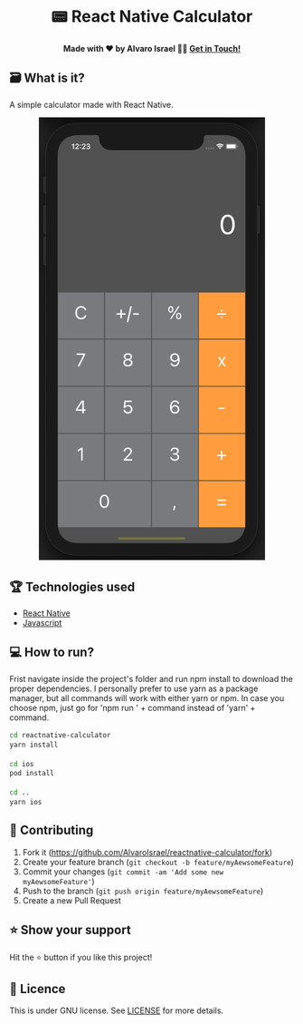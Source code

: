 <h1 align="center">
    📟 React Native Calculator
</h1>

<h4 align='center'>Made with ❤️ by Alvaro Israel 👏🏻 <a href='https://www.linkedin.com/in/alvaroisraeldesenvolvedor/'>
Get in Touch!</a></h4>

## 🗃 What is it?

A simple calculator made with React Native.

<div align="center">
    <img  alt="React Native Calculator" width='400' src="https://github.com/AlvaroIsrael/reactnative-calculator/blob/master/src/images/calculator.png"/>
</div>

## 🏆 Technologies used

- [React Native](https://reactnative.dev/)
- [Javascript](https://www.javascript.com/)

## 💻 How to run?

Frist navigate inside the project's folder and run npm install to download the proper dependencies. I personally prefer
to use yarn as a package manager, but all commands will work with either yarn or npm. In case you choose npm, just go
for 'npm run ' + command instead of 'yarn' + command.

```bash
cd reactnative-calculator
yarn install

cd ios
pod install

cd ..
yarn ios
```

## 🤝 Contributing

1. Fork it (https://github.com/AlvaroIsrael/reactnative-calculator/fork)
2. Create your feature branch (`git checkout -b feature/myAewsomeFeature`)
3. Commit your changes (`git commit -am 'Add some new myAewsomeFeature'`)
4. Push to the branch (`git push origin feature/myAewsomeFeature`)
5. Create a new Pull Request

## ⭐️ Show your support

Hit the ⭐️ button if you like this project!

## 📝 Licence

This is under GNU license. See [LICENSE](LICENSE.md) for more details.
